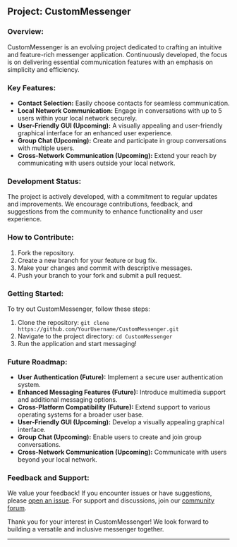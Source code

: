 

## Project: CustomMessenger

### Overview:
CustomMessenger is an evolving project dedicated to crafting an intuitive and feature-rich messenger application. Continuously developed, the focus is on delivering essential communication features with an emphasis on simplicity and efficiency.

### Key Features:
- **Contact Selection:** Easily choose contacts for seamless communication.
- **Local Network Communication:** Engage in conversations with up to 5 users within your local network securely.
- **User-Friendly GUI (Upcoming):** A visually appealing and user-friendly graphical interface for an enhanced user experience.
- **Group Chat (Upcoming):** Create and participate in group conversations with multiple users.
- **Cross-Network Communication (Upcoming):** Extend your reach by communicating with users outside your local network.

### Development Status:
The project is actively developed, with a commitment to regular updates and improvements. We encourage contributions, feedback, and suggestions from the community to enhance functionality and user experience.

### How to Contribute:
1. Fork the repository.
2. Create a new branch for your feature or bug fix.
3. Make your changes and commit with descriptive messages.
4. Push your branch to your fork and submit a pull request.

### Getting Started:
To try out CustomMessenger, follow these steps:
1. Clone the repository: `git clone https://github.com/YourUsername/CustomMessenger.git`
2. Navigate to the project directory: `cd CustomMessenger`
3. Run the application and start messaging!

### Future Roadmap:
- **User Authentication (Future):** Implement a secure user authentication system.
- **Enhanced Messaging Features (Future):** Introduce multimedia support and additional messaging options.
- **Cross-Platform Compatibility (Future):** Extend support to various operating systems for a broader user base.
- **User-Friendly GUI (Upcoming):** Develop a visually appealing graphical interface.
- **Group Chat (Upcoming):** Enable users to create and join group conversations.
- **Cross-Network Communication (Upcoming):** Communicate with users beyond your local network.

### Feedback and Support:
We value your feedback! If you encounter issues or have suggestions, please [open an issue](https://github.com/YourUsername/CustomMessenger/issues). For support and discussions, join our [community forum](https://exampleforum.com).

Thank you for your interest in CustomMessenger! We look forward to building a versatile and inclusive messenger together.

---
